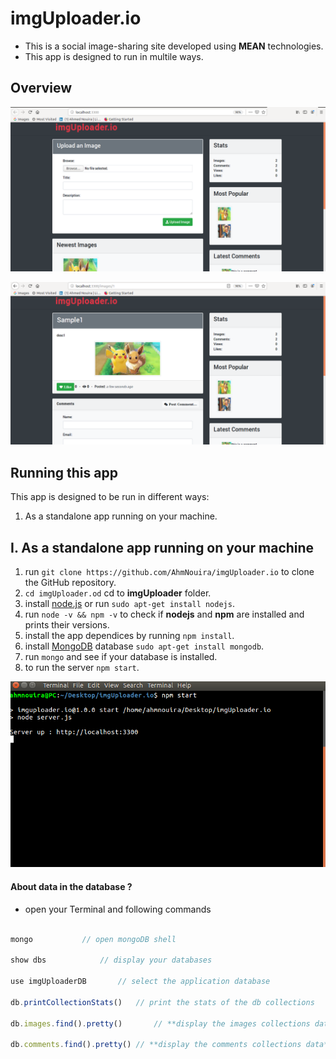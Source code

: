 # imgUploader.io

* This is a social image-sharing site developed using **MEAN** technologies.
* This app is designed to run in multile ways.

## Overview

![index](/img/index.png)

![images](/img/images.png)

## Running this app

This app is designed to be run in different ways:

1. As a standalone app running on your machine.


## I. As a standalone app running on your machine

1. run `git clone https://github.com/AhmNouira/imgUploader.io` to clone the GitHub repository.
2. `cd imgUploader.od` cd to **imgUploader** folder.
3. install [node.js](https://nodejs.org/en/download/) or run `sudo apt-get install nodejs`.
4. run `node -v && npm -v` to check if **nodejs** and **npm** are installed and prints their versions.
5. install the app dependices by running `npm install`.
7. install [MongoDB](https://www.mongodb.com/) database `sudo apt-get install mongodb`.
8. run `mongo` and see if your database is installed.
9. to run the server `npm start`.

![start_server](/img/start_server.png)

#### About data in the database ?
* open your Terminal and following commands
```javascript

mongo 			// open mongoDB shell

show dbs 			// display your databases 

use imgUploaderDB		// select the application database 

db.printCollectionStats() 	// print the stats of the db collections

db.images.find().pretty()    	// **display the images collections data**

db.comments.find().pretty()	// **display the comments collections data**

``` 

 

